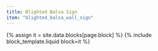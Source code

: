 ```yaml
---
title: Blighted Balsa Sign
item: "blighted_balsa_wall_sign"
---
```


{% assign it = site.data.blocks[page.block] %}
{% include block_template.liquid block=it %}

